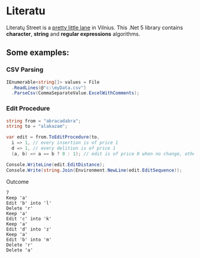 # Literatu

Literatų Street is a [pretty little lane](https://en.wikipedia.org/wiki/Literat%C5%B3_Street) in Vilnius. This .Net 5 library contains **character**, **string** and **regular expressions** algorithms. 

## Some examples:

### CSV Parsing

```c#
IEnumerable<string[]> values = File
  .ReadLines(@"c:\myData.csv")
  .ParseCsv(CommaSeparateValue.ExcelWithComments); 
```

### Edit Procedure

```c#
string from = "abracadabra";
string to = "alakazam";

var edit = from.ToEditProcedure(to, 
  i => 1, // every insertion is of price 1
  d => 1, // every delition is of price 1
  (a, b) => a == b ? 0 : 1); // edit is of price 0 when no change, otherwise is of price 1

Console.WriteLine(edit.EditDistance);
Console.Write(string.Join(Environment.NewLine(edit.EditSequence));
```

Outcome

```
7
Keep 'a'
Edit 'b' into 'l'
Delete 'r'
Keep 'a'
Edit 'c' into 'k'
Keep 'a'
Edit 'd' into 'z'
Keep 'a'
Edit 'b' into 'm'
Delete 'r'
Delete 'a'
```
